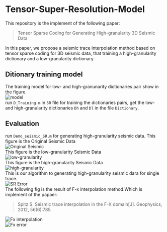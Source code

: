 # Tensor-Super-Resolution-Model
This repository is the implement of the following paper:<br>
>Tensor Sparse Coding for Generating High-granularity 3D Seismic Data      

In this paper, we propose a seismic trace interpolation method based on tensor sparse coding for 3D seismic data, that training a high-granularity dictionary and a low-granularity dictionary.<br>

## Ditionary training model
The training model for low- and high-granunarity dictionaries pair show in the figure.<br>
![model](https://github.com/hust512/Tensor-Super-Resolution-Model/blob/master/0.png?raw=true)<br>
run `D_Training.m` in `SR` file for training the dictionaries pairs, get the low- and high-granularity dictionaries `Dh` and `Dl` in the file `Dictionary`. 

## Evaluation
run `Demo_seismic_SR.m` for generating high-granularity seismic data.
This figure is the Original Seismic Data<br>
![Original Seismic](https://github.com/hust512/Tensor-Super-Resolution-Model/blob/master/SR/Result/Ori.png?raw=true)<br>
This figure is the low-granularity Seismic Data<br>
![low-granularity](https://github.com/hust512/Tensor-Super-Resolution-Model/blob/master/SR/Result/L.png?raw=true)<br>
This figure is the high-granularity Seismic Data<br>
![high-granularity](https://github.com/hust512/Tensor-Super-Resolution-Model/blob/master/SR/Result/H.png?raw=true)<br>
This is our algorithm to generating high-granularity seismic dara for single trace.<br>
![SR Error](https://github.com/hust512/Tensor-Super-Resolution-Model/blob/master/SR/Result/SrErr.png?raw=true)<br>
The following fig is the result of F-x interpolation method.Which is implement of the papaer:
>Spitz S. Seismic trace interpolation in the F-X domain[J]. Geophysics, 2012, 56(6):785.

![Fx interpolation](https://github.com/hust512/Tensor-Super-Resolution-Model/blob/master/SR/Result/Fx.png?raw=true)<br>
![Fx error](https://github.com/hust512/Tensor-Super-Resolution-Model/blob/master/SR/Result/FxErr.png?raw=true)<br>

